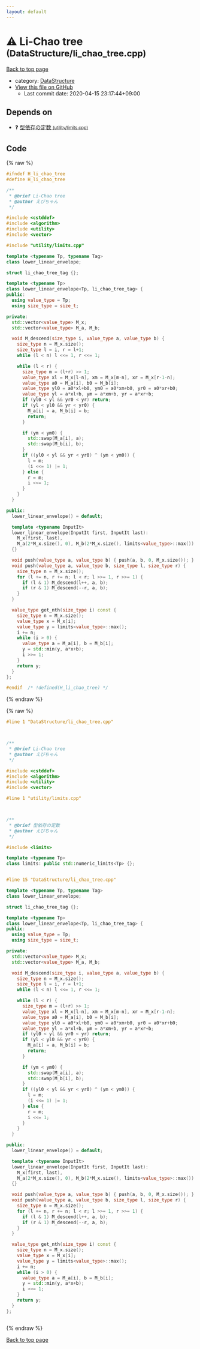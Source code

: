 ```yaml
---
layout: default
---
```


<!-- mathjax config similar to math.stackexchange -->
<script type="text/javascript" async
  src="https://cdnjs.cloudflare.com/ajax/libs/mathjax/2.7.5/MathJax.js?config=TeX-MML-AM_CHTML">
</script>
<script type="text/x-mathjax-config">
  MathJax.Hub.Config({
    TeX: { equationNumbers: { autoNumber: "AMS" }},
    tex2jax: {
      inlineMath: [ ['$','$'] ],
      processEscapes: true
    },
    "HTML-CSS": { matchFontHeight: false },
    displayAlign: "left",
    displayIndent: "2em"
  });
</script>

<script type="text/javascript" src="https://cdnjs.cloudflare.com/ajax/libs/jquery/3.4.1/jquery.min.js"></script>
<script src="https://cdn.jsdelivr.net/npm/jquery-balloon-js@1.1.2/jquery.balloon.min.js" integrity="sha256-ZEYs9VrgAeNuPvs15E39OsyOJaIkXEEt10fzxJ20+2I=" crossorigin="anonymous"></script>
<script type="text/javascript" src="../../assets/js/copy-button.js"></script>
<link rel="stylesheet" href="../../assets/css/copy-button.css" />


# :warning: Li-Chao tree <small>(DataStructure/li_chao_tree.cpp)</small>

<a href="../../index.html">Back to top page</a>

* category: <a href="../../index.html#5e248f107086635fddcead5bf28943fc">DataStructure</a>
* <a href="{{ site.github.repository_url }}/blob/master/DataStructure/li_chao_tree.cpp">View this file on GitHub</a>
    - Last commit date: 2020-04-15 23:17:44+09:00




## Depends on

* :question: <a href="../utility/limits.cpp.html">型依存の定数 <small>(utility/limits.cpp)</small></a>


## Code

<a id="unbundled"></a>
{% raw %}
```cpp
#ifndef H_li_chao_tree
#define H_li_chao_tree

/**
 * @brief Li-Chao tree
 * @author えびちゃん
 */

#include <cstddef>
#include <algorithm>
#include <utility>
#include <vector>

#include "utility/limits.cpp"

template <typename Tp, typename Tag>
class lower_linear_envelope;

struct li_chao_tree_tag {};

template <typename Tp>
class lower_linear_envelope<Tp, li_chao_tree_tag> {
public:
  using value_type = Tp;
  using size_type = size_t;

private:
  std::vector<value_type> M_x;
  std::vector<value_type> M_a, M_b;

  void M_descend(size_type i, value_type a, value_type b) {
    size_type n = M_x.size();
    size_type l = i, r = l+1;
    while (l < n) l <<= 1, r <<= 1;

    while (l < r) {
      size_type m = (l+r) >> 1;
      value_type xl = M_x[l-n], xm = M_x[m-n], xr = M_x[r-1-n];
      value_type a0 = M_a[i], b0 = M_b[i];
      value_type yl0 = a0*xl+b0, ym0 = a0*xm+b0, yr0 = a0*xr+b0;
      value_type yl = a*xl+b, ym = a*xm+b, yr = a*xr+b;
      if (yl0 < yl && yr0 < yr) return;
      if (yl < yl0 && yr < yr0) {
        M_a[i] = a, M_b[i] = b;
        return;
      }

      if (ym < ym0) {
        std::swap(M_a[i], a);
        std::swap(M_b[i], b);
      }
      if ((yl0 < yl && yr < yr0) ^ (ym < ym0)) {
        l = m;
        (i <<= 1) |= 1;
      } else {
        r = m;
        i <<= 1;
      }
    }
  }

public:
  lower_linear_envelope() = default;

  template <typename InputIt>
  lower_linear_envelope(InputIt first, InputIt last):
    M_x(first, last),
    M_a(2*M_x.size(), 0), M_b(2*M_x.size(), limits<value_type>::max())
  {}

  void push(value_type a, value_type b) { push(a, b, 0, M_x.size()); }
  void push(value_type a, value_type b, size_type l, size_type r) {
    size_type n = M_x.size();
    for (l += n, r += n; l < r; l >>= 1, r >>= 1) {
      if (l & 1) M_descend(l++, a, b);
      if (r & 1) M_descend(--r, a, b);
    }
  }

  value_type get_nth(size_type i) const {
    size_type n = M_x.size();
    value_type x = M_x[i];
    value_type y = limits<value_type>::max();
    i += n;
    while (i > 0) {
      value_type a = M_a[i], b = M_b[i];
      y = std::min(y, a*x+b);
      i >>= 1;
    }
    return y;
  }
};

#endif  /* !defined(H_li_chao_tree) */

```
{% endraw %}

<a id="bundled"></a>
{% raw %}
```cpp
#line 1 "DataStructure/li_chao_tree.cpp"



/**
 * @brief Li-Chao tree
 * @author えびちゃん
 */

#include <cstddef>
#include <algorithm>
#include <utility>
#include <vector>

#line 1 "utility/limits.cpp"



/**
 * @brief 型依存の定数
 * @author えびちゃん
 */

#include <limits>

template <typename Tp>
class limits: public std::numeric_limits<Tp> {};


#line 15 "DataStructure/li_chao_tree.cpp"

template <typename Tp, typename Tag>
class lower_linear_envelope;

struct li_chao_tree_tag {};

template <typename Tp>
class lower_linear_envelope<Tp, li_chao_tree_tag> {
public:
  using value_type = Tp;
  using size_type = size_t;

private:
  std::vector<value_type> M_x;
  std::vector<value_type> M_a, M_b;

  void M_descend(size_type i, value_type a, value_type b) {
    size_type n = M_x.size();
    size_type l = i, r = l+1;
    while (l < n) l <<= 1, r <<= 1;

    while (l < r) {
      size_type m = (l+r) >> 1;
      value_type xl = M_x[l-n], xm = M_x[m-n], xr = M_x[r-1-n];
      value_type a0 = M_a[i], b0 = M_b[i];
      value_type yl0 = a0*xl+b0, ym0 = a0*xm+b0, yr0 = a0*xr+b0;
      value_type yl = a*xl+b, ym = a*xm+b, yr = a*xr+b;
      if (yl0 < yl && yr0 < yr) return;
      if (yl < yl0 && yr < yr0) {
        M_a[i] = a, M_b[i] = b;
        return;
      }

      if (ym < ym0) {
        std::swap(M_a[i], a);
        std::swap(M_b[i], b);
      }
      if ((yl0 < yl && yr < yr0) ^ (ym < ym0)) {
        l = m;
        (i <<= 1) |= 1;
      } else {
        r = m;
        i <<= 1;
      }
    }
  }

public:
  lower_linear_envelope() = default;

  template <typename InputIt>
  lower_linear_envelope(InputIt first, InputIt last):
    M_x(first, last),
    M_a(2*M_x.size(), 0), M_b(2*M_x.size(), limits<value_type>::max())
  {}

  void push(value_type a, value_type b) { push(a, b, 0, M_x.size()); }
  void push(value_type a, value_type b, size_type l, size_type r) {
    size_type n = M_x.size();
    for (l += n, r += n; l < r; l >>= 1, r >>= 1) {
      if (l & 1) M_descend(l++, a, b);
      if (r & 1) M_descend(--r, a, b);
    }
  }

  value_type get_nth(size_type i) const {
    size_type n = M_x.size();
    value_type x = M_x[i];
    value_type y = limits<value_type>::max();
    i += n;
    while (i > 0) {
      value_type a = M_a[i], b = M_b[i];
      y = std::min(y, a*x+b);
      i >>= 1;
    }
    return y;
  }
};



```
{% endraw %}

<a href="../../index.html">Back to top page</a>

